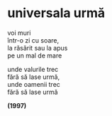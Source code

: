 # universala urmă

voi muri  
într-o zi cu soare,  
la răsărit sau la apus  
pe un mal de mare

unde valurile trec  
fără să lase urmă,  
unde oamenii trec  
fără să lase urmă

**(1997)**